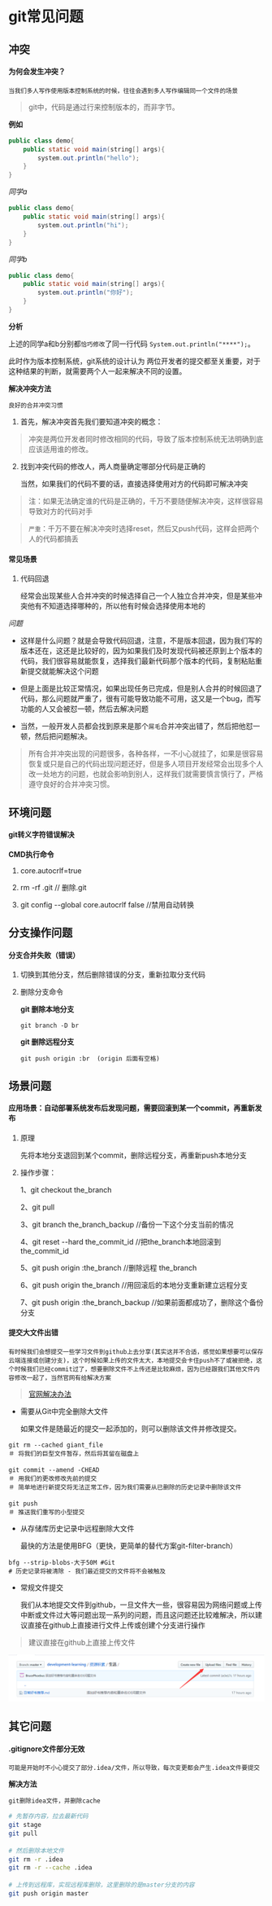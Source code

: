 <!--
 * @Description: 各种git问题汇总
 * @Date: 2019-08-05 11:57:03
 * @LastEditors: phoebus
 * @LastEditTime: 2019-08-09 11:30:24
 -->
# git常见问题

## 冲突

#### 为何会发生冲突？

	当我们多人写作使用版本控制系统的时候，往往会遇到多人写作编辑同一个文件的场景

> git中，代码是通过行来控制版本的，而非字节。

**例如**

```java
public class demo{
	public static void main(string[] args){
		system.out.println("hello");
	}
}
```

*同学a*

```java
public class demo{
	public static void main(string[] args){
		system.out.println("hi");
	}
}
```

*同学b*

```java
public class demo{
	public static void main(string[] args){
		system.out.println("你好");
	}
}
```

**分析**

上述的同学a和b分别都`恰巧修改`了同一行代码 `System.out.println("****");`。

此时作为版本控制系统，git系统的设计认为 两位开发者的提交都至关重要，对于这种结果的判断，就需要两个人一起来解决不同的设置。

**解决冲突方法**

	良好的合并冲突习惯

1. 首先，解决冲突首先我们要知道冲突的概念：

> 冲突是两位开发者同时修改相同的代码，导致了版本控制系统无法明确到底应该适用谁的修改。

2. 找到冲突代码的修改人，两人商量确定哪部分代码是正确的

	当然，如果我们的代码不要的话，直接选择使用对方的代码即可解决冲突

> 注：如果无法确定谁的代码是正确的，千万不要随便解决冲突，这样很容易导致对方的代码对手

> `严重`：千万不要在解决冲突时选择reset，然后又push代码，这样会把两个人的代码都搞丢

#### 常见场景

1. 代码回退

	经常会出现某些人合并冲突的时候选择自己一个人独立合并冲突，但是某些冲突他有不知道选择哪种的，所以他有时候会选择使用本地的

*问题*

* 这样是什么问题？就是会导致代码回退，注意，不是版本回退，因为我们写的版本还在，这还是比较好的，因为如果我们及时发现代码被还原到上个版本的代码，我们很容易就能恢复，选择我们最新代码那个版本的代码，复制粘贴重新提交就能解决这个问题

* 但是上面是比较正常情况，如果出现任务已完成，但是别人合并的时候回退了代码，那么问题就严重了，很有可能导致功能不可用，这又是一个bug，而写功能的人又会被怼一顿，然后去解决问题

* 当然，一般开发人员都会找到原来是那个`屌毛`合并冲突出错了，然后把他怼一顿，然后把问题解决。

> 所有合并冲突出现的问题很多，各种各样，一不小心就挂了，如果是很容易恢复或只是自己的代码出现问题还好，但是多人项目开发经常会出现多个人改一处地方的问题，也就会影响到别人，这样我们就需要慎言慎行了，严格遵守良好的合并冲突习惯。
	
## 环境问题

#### git转义字符错误解决

**CMD执行命令**

1. core.autocrlf=true

2. rm -rf .git  // 删除.git

3. git config --global core.autocrlf false  //禁用自动转换

## 分支操作问题

#### 分支合并失败（错误）

1. 切换到其他分支，然后删除错误的分支，重新拉取分支代码

2. 删除分支命令

	**git 删除本地分支**
	```git
	git branch -D br
	```
	**git 删除远程分支**
	```git
	git push origin :br  (origin 后面有空格)
	```

## 场景问题

#### 应用场景：自动部署系统发布后发现问题，需要回滚到某一个commit，再重新发布

1. 原理
	
	先将本地分支退回到某个commit，删除远程分支，再重新push本地分支

2. 操作步骤：

	1、git checkout the_branch

	2、git pull

	3、git branch the_branch_backup //备份一下这个分支当前的情况

	4、git reset --hard the_commit_id //把the_branch本地回滚到the_commit_id

	5、git push origin :the_branch //删除远程 the_branch

	6、git push origin the_branch //用回滚后的本地分支重新建立远程分支
	
	7、git push origin :the_branch_backup //如果前面都成功了，删除这个备份分支

#### 提交大文件出错

	有时候我们会想提交一些学习文件到github上去分享(其实这并不合适，感觉如果想要可以保存云端连接或创建分支)，这个时候如果上传的文件太大，本地提交会卡住push不了或被拒绝，这个时候我们已经commit过了，想要删除文件不上传还是比较麻烦，因为已经跟我们其他文件内容修改一起了，当然官网有给解决方案

> [官网解决办法](https://help.github.com/enterprise/11.10.340/user/articles/working-with-large-files)

* 需要从Git中完全删除大文件

	如果文件是随最近的提交一起添加的，则可以删除该文件并修改提交。

```git
git rm --cached giant_file
＃ 将我们的巨型文件暂存，然后将其留在磁盘上

git commit --amend -CHEAD 
＃ 用我们的更改修改先前的提交
＃ 简单地进行新提交将无法正常工作，因为我们需要从已删除的历史记录中删除该文件

git push 
＃ 推送我们重写的小型提交
```

* 从存储库历史记录中远程删除大文件

	最快的方法是使用BFG（更快，更简单的替代方案git-filter-branch）

```git
bfg --strip-blobs-大于50M #Git 
# 历史记录将被清除 - 我们最近提交的文件将不会被触及
```

* 常规文件提交

	我们从本地提交文件到github，一旦文件大一些，很容易因为网络问题或上传中断或文件过大等问题出现一系列的问题，而且这问题还比较难解决，所以建议直接在github上直接进行文件上传或创建个分支进行操作

> 建议直接在github上直接上传文件

![github上传文件位置](../../../images/版本控制/git_commit_file.png)

## 其它问题

#### .gitignore文件部分无效

	可能是开始时不小心提交了部分.idea/文件，所以导致，每次变更都会产生.idea文件要提交

**解决方法**

	git删除idea文件，并删除cache

``` bash
# 先暂存内容，拉去最新代码
git stage
git pull

# 然后删除本地文件
git rm -r .idea
git rm -r --cache .idea

# 上传到远程库，实现远程库删除，这里删除的是master分支的内容
git push origin master
```


